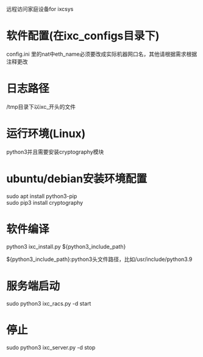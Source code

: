 远程访问家庭设备for ixcsys

# 软件配置(在ixc_configs目录下)
config.ini 里的nat中eth_name必须要改成实际机器网口名，其他请根据需求根据注释更改

# 日志路径
/tmp目录下以ixc_开头的文件


# 运行环境(Linux)
python3并且需要安装cryptography模块

# ubuntu/debian安装环境配置
sudo apt install python3-pip  
sudo pip3 install cryptography

# 软件编译
python3 ixc_install.py ${python3_include_path}

${python3_include_path}:python3头文件路径，比如/usr/include/python3.9

# 服务端启动
sudo python3 ixc_racs.py -d start

# 停止
sudo python3 ixc_server.py -d stop

